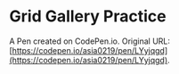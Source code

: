# Grid Gallery Practice

A Pen created on CodePen.io. Original URL: [https://codepen.io/asia0219/pen/LYyjqgd](https://codepen.io/asia0219/pen/LYyjqgd).


